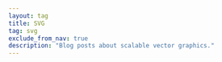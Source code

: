 ```yaml
---
layout: tag
title: SVG
tag: svg
exclude_from_nav: true
description: "Blog posts about scalable vector graphics."
---
```

